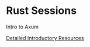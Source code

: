 # Rust Sessions
Intro to Axum 

[Detailed Introductory Resources](https://hackmd.io/93HrBDYsTyql7IGuxw4nzw?view)